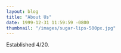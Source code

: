 ```yaml
---
layout: blog
title: "About Us"
date: 1999-12-31 11:59:59 -0800
thumbnail: "/images/sugar-lips-500px.jpg"
---
```


Established 4/20.